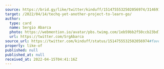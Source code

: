 ```yaml
---
source: https://brid.gy/like/twitter/kinduff/1514755532502056974/314691580
target: /2022/04/14/techq-yet-another-project-to-learn-go/
author:
  type: card
  name: Sergio Abarca
  photo: https://webmention.io/avatar/pbs.twimg.com/1eb59bb2f50ccb23bd7e2ca0177a9410a2601eaacfeb2be99623af2ef014912d.jpg
  url: https://twitter.com/SrgAbarca
source_url: https://twitter.com/kinduff/status/1514755532502056974#favorited-by-314691580
property: like-of
published: null
published_at: null
received_at: 2022-04-15T04:41:16Z
---
```


